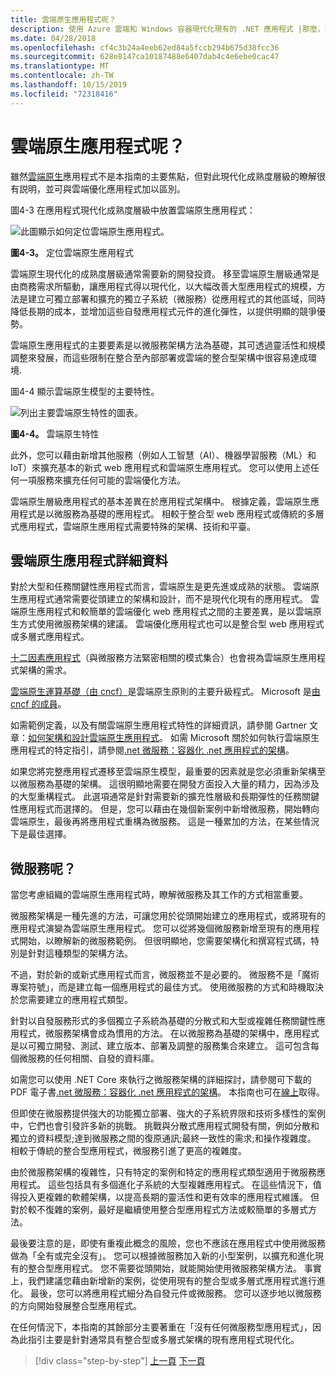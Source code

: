 ```yaml
---
title: 雲端原生應用程式呢？
description: 使用 Azure 雲端和 Windows 容器現代化現有的 .NET 應用程式 |那麼，雲端原生應用程式呢？
ms.date: 04/28/2018
ms.openlocfilehash: cf4c3b24a4eeb62ed84a5fccb294b675d38fcc36
ms.sourcegitcommit: 628e8147ca10187488e6407dab4c4e6ebe0cac47
ms.translationtype: MT
ms.contentlocale: zh-TW
ms.lasthandoff: 10/15/2019
ms.locfileid: "72318416"
---
```

# <a name="what-about-cloud-native-applications"></a>雲端原生應用程式呢？

雖然[雲端原生](https://azure.microsoft.com/overview/cloudnative/)應用程式不是本指南的主要焦點，但對此現代化成熟度層級的瞭解很有説明，並可與雲端優化應用程式加以區別。

圖4-3 在應用程式現代化成熟度層級中放置雲端原生應用程式：

![此圖顯示如何定位雲端原生應用程式。](./media/what-about-cloud-native-applications/positioning-cloud-native-applications.png)

**圖4-3。** 定位雲端原生應用程式

雲端原生現代化的成熟度層級通常需要新的開發投資。 移至雲端原生層級通常是由商務需求所驅動，讓應用程式得以現代化，以大幅改善大型應用程式的規模，方法是建立可獨立部署和擴充的獨立子系統（微服務）從應用程式的其他區域，同時降低長期的成本，並增加這些自發應用程式元件的進化彈性，以提供明顯的競爭優勢。

雲端原生應用程式的主要要素是以微服務架構方法為基礎，其可透過靈活性和規模調整來發展，而這些限制在整合至內部部署或雲端的整合型架構中很容易達成環境.

圖4-4 顯示雲端原生模型的主要特性。

![列出主要雲端原生特性的圖表。](./media/what-about-cloud-native-applications/cloud-native-characteristics.png)

**圖4-4。** 雲端原生特性

此外，您可以藉由新增其他服務（例如人工智慧（AI）、機器學習服務（ML）和 IoT）來擴充基本的新式 web 應用程式和雲端原生應用程式。 您可以使用上述任何一項服務來擴充任何可能的雲端優化方法。

雲端原生層級應用程式的基本差異在於應用程式架構中。 根據定義，雲端原生應用程式是以微服務為基礎的應用程式。 相較于整合型 web 應用程式或傳統的多層式應用程式，雲端原生應用程式需要特殊的架構、技術和平臺。

## <a name="cloud-native-applications-details"></a>雲端原生應用程式詳細資料

對於大型和任務關鍵性應用程式而言，雲端原生是更先進或成熟的狀態。 雲端原生應用程式通常需要從頭建立的架構和設計，而不是現代化現有的應用程式。 雲端原生應用程式和較簡單的雲端優化 web 應用程式之間的主要差異，是以雲端原生方式使用微服務架構的建議。 雲端優化應用程式也可以是整合型 web 應用程式或多層式應用程式。

[十二因素應用程式](https://12factor.net/)（與微服務方法緊密相關的模式集合）也會視為雲端原生應用程式架構的需求。

[雲端原生運算基礎（由 cncf）](https://www.cncf.io/)是雲端原生原則的主要升級程式。 Microsoft 是[由 cncf 的成員](https://azure.microsoft.com/blog/announcing-cncf/)。

如需範例定義，以及有關雲端原生應用程式特性的詳細資訊，請參閱 Gartner 文章：[如何架構和設計雲端原生應用程式](https://www.gartner.com/doc/3181919/architect-design-cloudnative-applications)。 如需 Microsoft 關於如何執行雲端原生應用程式的特定指引，請參閱[.net 微服務：容器化 .net 應用程式的架構](https://aka.ms/microservicesebook)。

如果您將完整應用程式遷移至雲端原生模型，最重要的因素就是您必須重新架構至以微服務為基礎的架構。 這很明顯地需要在開發方面投入大量的精力，因為涉及的大型重構程式。 此選項通常是針對需要新的擴充性層級和長期彈性的任務關鍵性應用程式而選擇的。 但是，您可以藉由在幾個新案例中新增微服務，開始轉向雲端原生，最後再將應用程式重構為微服務。 這是一種累加的方法，在某些情況下是最佳選擇。

## <a name="what-about-microservices"></a>微服務呢？

當您考慮組織的雲端原生應用程式時，瞭解微服務及其工作的方式相當重要。

微服務架構是一種先進的方法，可讓您用於從頭開始建立的應用程式，或將現有的應用程式演變為雲端原生應用程式。 您可以從將幾個微服務新增至現有的應用程式開始，以瞭解新的微服務範例。 但很明顯地，您需要架構化和撰寫程式碼，特別是針對這種類型的架構方法。

不過，對於新的或新式應用程式而言，微服務並不是必要的。 微服務不是「魔術專案符號」，而是建立每一個應用程式的最佳方式。 使用微服務的方式和時機取決於您需要建立的應用程式類型。

針對以自發服務形式的多個獨立子系統為基礎的分散式和大型或複雜任務關鍵性應用程式，微服務架構會成為慣用的方法。 在以微服務為基礎的架構中，應用程式是以可獨立開發、測試、建立版本、部署及調整的服務集合來建立。 這可包含每個微服務的任何相關、自發的資料庫。

如需您可以使用 .NET Core 來執行之微服務架構的詳細探討，請參閱可下載的 PDF 電子書[.net 微服務：容器化 .net 應用程式的架構](https://aka.ms/microservicesebook)。 本指南也可在[線上](../../microservices/index.md)取得。

但即使在微服務提供強大的功能獨立部署、強大的子系統界限和技術多樣性的案例中，它們也會引發許多新的挑戰。 挑戰與分散式應用程式開發有關，例如分散和獨立的資料模型;達到微服務之間的復原通訊;最終一致性的需求;和操作複雜度。 相較于傳統的整合型應用程式，微服務引進了更高的複雜度。

由於微服務架構的複雜性，只有特定的案例和特定的應用程式類型適用于微服務應用程式。 這些包括具有多個進化子系統的大型複雜應用程式。 在這些情況下，值得投入更複雜的軟體架構，以提高長期的靈活性和更有效率的應用程式維護。 但對於較不復雜的案例，最好是繼續使用整合型應用程式方法或較簡單的多層式方法。

最後要注意的是，即使有重複此概念的風險，您也不應該在應用程式中使用微服務做為「全有或完全沒有」。 您可以根據微服務加入新的小型案例，以擴充和進化現有的整合型應用程式。 您不需要從頭開始，就能開始使用微服務架構方法。 事實上，我們建議您藉由新增新的案例，從使用現有的整合型或多層式應用程式進行進化。 最後，您可以將應用程式細分為自發元件或微服務。 您可以逐步地以微服務的方向開始發展整合型應用程式。

在任何情況下，本指南的其餘部分主要著重在「沒有任何微服務型應用程式」，因為此指引主要是針對通常具有整合型或多層式架構的現有應用程式現代化。

> [!div class="step-by-step"]
> [上一頁](microsoft-technologies-in-cloud-optimized-applications.md)
> [下一頁](deploy-existing-net-apps-as-windows-containers.md)
